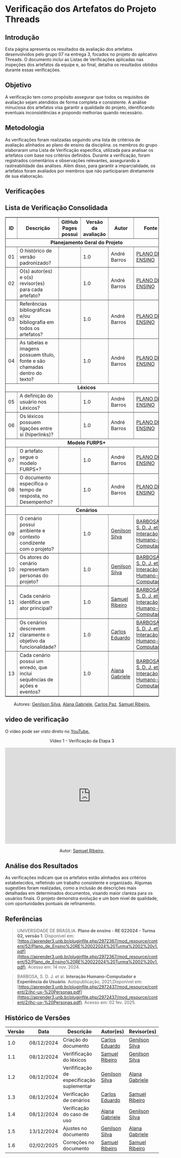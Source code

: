 # Verificação dos Artefatos do Projeto Threads

## Introdução

Esta página apresenta os resultados da avaliação dos artefatos desenvolvidos pelo grupo 07 na entrega 3, focados no projeto do aplicativo Threads. O documento inclui as Listas de Verificações aplicadas nas inspeções dos artefatos da equipe e, ao final, detalha os resultados obtidos durante essas verificações.

## Objetivo

A verificação tem como propósito assegurar que todos os requisitos de avaliação sejam atendidos de forma completa e consistente. A análise minuciosa dos artefatos visa garantir a qualidade do projeto, identificando eventuais inconsistências e propondo melhorias quando necessário.

## Metodologia

As verificações foram realizadas seguindo uma lista de critérios de avaliação alinhados ao plano de ensino da disciplina. os membros do grupo elaboraram uma Lista de Verificação específica, utilizada para analisar os artefatos com base nos critérios definidos. Durante a verificação, foram registrados comentários e observações relevantes, assegurando a rastreabilidade das análises. Além disso, para garantir a imparcialidade, os artefatos foram avaliados por membros que não participaram diretamente de sua elaboração.

## Verificações

<h2>Lista de Verificação Consolidada</h2>

<table border="1">
    <tr>
        <th>ID</th>
        <th>Descrição</th>
        <th>GitHub Pages possui</th>
        <th>Versão da avaliação</th>
        <th>Autor</th>
        <th>Fonte</th>
    </tr>
    <tr>
        <td colspan="6" style="text-align: center; font-weight: bold;">Planejamento Geral do Projeto</td>
    </tr>
    <tr>
        <td>01</td>
        <td>O histórico de versão padronizado?</td>
        <td></td>
        <td>1.0</td>
        <td>André Barros</td>
        <td><a href="imagens/etapa3/Plano.png">PLANO DE ENSINO</a></td>
    </tr>
    <tr>
        <td>02</td>
        <td>O(s) autor(es) e o(s) revisor(es) para cada artefato?</td>
        <td></td>
        <td>1.0</td>
        <td>André Barros</td>
        <td><a href="imagens/etapa3/Plano.png">PLANO DE ENSINO</a></td>
    </tr>
    <tr>
        <td>03</td>
        <td>Referências bibliográficas e/ou bibliografia em todos os artefatos?</td>
        <td></td>
        <td>1.0</td>
        <td>André Barros</td>
        <td><a href="imagens/etapa3/Plano.png">PLANO DE ENSINO</a></td>
    </tr>
    <tr>
        <td>04</td>
        <td>As tabelas e imagens possuem título, fonte e são chamadas dentro do texto?</td>
        <td></td>
        <td>1.0</td>
        <td>André Barros</td>
        <td><a href="imagens/etapa3/Plano.png">PLANO DE ENSINO</a></td>
    </tr>
    <tr>
        <td colspan="6" style="text-align: center; font-weight: bold;">Léxicos</td>
    </tr>
    <tr>
        <td>05</td>
        <td>A definição do usuário nos Léxicos?</td>
        <td></td>
        <td>1.0</td>
        <td>André Barros</td>
        <td><a href="imagens/etapa3/Ensino.png">PLANO DE ENSINO</a></td>
    </tr>
    <tr>
        <td>06</td>
        <td>Os léxicos possuem ligações entre si (hiperlinks)?</td>
        <td></td>
        <td>1.0</td>
        <td>André Barros</td>
        <td><a href="imagens/etapa3/Ensino.png">PLANO DE ENSINO</a></td>
    </tr>
    <tr>
        <td colspan="6" style="text-align: center; font-weight: bold;">Modelo FURPS+</td>
    </tr>
    <tr>
        <td>07</td>
        <td>O artefato segue o modelo FURPS+?</td>
        <td></td>
        <td>1.0</td>
        <td>André Barros</td>
        <td><a href="imagens/etapa3/Ensino1.png">PLANO DE ENSINO</a></td>
    </tr>
    <tr>
        <td>08</td>
        <td>O documento especifica o tempo de resposta, no Desempenho?</td>
        <td></td>
        <td>1.0</td>
        <td>André Barros</td>
        <td><a href="imagens/etapa3/Ensino1.png">PLANO DE ENSINO</a></td>
    </tr>
    <tr>
        <td colspan="6" style="text-align: center; font-weight: bold;">Cenários</td>
    </tr>
    <tr>
        <td>09</td>
        <td>O cenário possui ambiente e contexto condizente com o projeto?</td>
        <td></td>
        <td>1.0</td>
        <td><a href="https://github.com/GenilsonJrs">Genilson Silva</a></td>
        <td><a href="imagens/etapa3/G1.png">BARBOSA, S. D. J. et al. Interação Humano-Computador</a></td>
    </tr>
    <tr>
        <td>10</td>
        <td>Os atores do cenário representam personas do projeto?</td>
        <td></td>
        <td>1.0</td>
        <td><a href="https://github.com/GenilsonJrs">Genilson Silva</a></td>
        <td><a href="imagens/etapa3/G2.png">BARBOSA, S. D. J. et al. Interação Humano-Computador</a></td>
    </tr>
    <tr>
        <td>11</td>
        <td>Cada cenário identifica um ator principal?</td>
        <td></td>
        <td>1.0</td>
        <td><a href="https://github.com/SamuelRicosta">Samuel Ribeiro</a></td>
        <td><a href="imagens/etapa3/S2.png">BARBOSA, S. D. J. et al. Interação Humano-Computador</a></td>
    </tr>
    <tr>
        <td>12</td>
        <td>Os cenários descrevem claramente o objetivo da funcionalidade?</td>
        <td></td>
        <td>1.0</td>
        <td><a href="https://github.com/dudupaz">Carlos Eduardo</a></td>
        <td><a href="imagens/etapa3/C1.png">BARBOSA, S. D. J. et al. Interação Humano-Computador</a></td>
    </tr>
    <tr>
        <td>13</td>
        <td>Cada cenário possui um enredo, que inclui sequências de ações e eventos?</td>
        <td></td>
        <td>1.0</td>
        <td><a href="https://github.com/alanagabriele">Alana Gabriele</a></td>
        <td><a href="imagens/etapa3/A1.png">BARBOSA, S. D. J. et al. Interação Humano-Computador</a></td>
    </tr>
</table>

<p style="text-align: center; font-size: 14px;">
    Autores: <a href="https://github.com/GenilsonJrs" target="_blank">Genilson Silva,</a> <a href="https://github.com/alanagabriele" target="_blank">Alana Gabriele,</a> <a href="https://github.com/dudupaz" target="_blank">Carlos Paz,</a> <a href="https://github.com/SamuelRicosta" target="_blank"> Samuel Ribeiro. </a>
</p>

## video de verificação
 <p>O vídeo pode ser visto direto no <a href="https://youtu.be/yGEXFrJ4Mgc">YouTube.</a></p>

<div style="text-align: center;">
  <p>Vídeo 1 - Verificação da Etapa 3</p>
</div>

<iframe width="560" height="315" src="https://www.youtube.com/embed/yGEXFrJ4Mgc?si=GjRD9jhgd8J-bvDX" title="YouTube video player" frameborder="0" allow="accelerometer; autoplay; clipboard-write; encrypted-media; gyroscope; picture-in-picture; web-share" referrerpolicy="strict-origin-when-cross-origin" allowfullscreen></iframe>


<p style="text-align: center; font-size: 14px;">
    Autor: <a href="https://github.com/SamuelRicosta" target="_blank">Samuel Ribeiro, </a>
    </p>


## Análise dos Resultados

As verificações indicam que os artefatos estão alinhados aos critérios estabelecidos, refletindo um trabalho consistente e organizado. Algumas sugestões foram realizadas, como a inclusão de descrições mais detalhadas em determinados documentos, visando maior clareza para os usuários finais. O projeto demonstra evolução e um bom nível de qualidade, com oportunidades pontuais de refinamento.

## Referências

> UNIVERSIDADE DE BRASÍLIA. **Plano de ensino - RE 022024 - Turma 02, versão 1**. Disponível em: [https://aprender3.unb.br/pluginfile.php/2972367/mod_resource/content/52/Plano_de_Ensino%20RE%20022024%20Turma%2002%20v1.pdf](https://aprender3.unb.br/pluginfile.php/2972367/mod_resource/content/52/Plano_de_Ensino%20RE%20022024%20Turma%2002%20v1.pdf). Acesso em: 14 nov. 2024.

> BARBOSA, S. D. J. et al. **Interação Humano-Computador e Experiência do Usuário**. Autopublicação, 2021,Disponível em: [https://aprender3.unb.br/pluginfile.php/2972437/mod_resource/content/2/ihc-ux-%20Personas.pdf](https://aprender3.unb.br/pluginfile.php/2972437/mod_resource/content/2/ihc-ux-%20Personas.pdf). Acesso em: 02 fev. 2025.

## Histórico de Versões

| **Versão** | **Data**   | **Descrição**                              | **Autor(es)**                                      | **Revisor(es)**                                    |
| ---------- | ---------- | ------------------------------------------ | -------------------------------------------------- | -------------------------------------------------- |
| 1.0        | 08/12/2024 | Criação do documento                       | [Carlos Eduardo](https://github.com/dudupaz)       | [Genilson Silva](https://github.com/GenilsonJrs)   |
| 1.1        | 08/12/2024 | Verifificação do léxicos                   | [Samuel Ribeiro](https://github.com/SamuelRicosta) | [Genilson Silva](https://github.com/GenilsonJrs)   |
| 1.2        | 08/12/2024 | Verifificação de especificação suplementar | [Genilson Silva](https://github.com/GenilsonJrs)   | [Alana Gabriele](https://github.com/alanagabriele) |
| 1.3        | 08/12/2024 | Verificação de cenários                    | [Carlos Eduardo](https://github.com/dudupaz)       | [Samuel Ribeiro](https://github.com/SamuelRicosta) |
| 1.4        | 08/12/2024 | Verificação do caso de uso                 | [Alana Gabriele](https://github.com/alanagabriele) | [Genilson Silva](https://github.com/GenilsonJrs)   |
| 1.5        | 13/12/2024 | Ajustes no documento                       | [Genilson Silva](https://github.com/GenilsonJrs)   | [Alana Gabriele](https://github.com/alanagabriele) |
| 1.6        | 02/02/2025 | Correções no documento                     | [Samuel Ribeiro](https://github.com/SamuelRicosta) | [Samuel Ribeiro](https://github.com/SamuelRicosta) |
